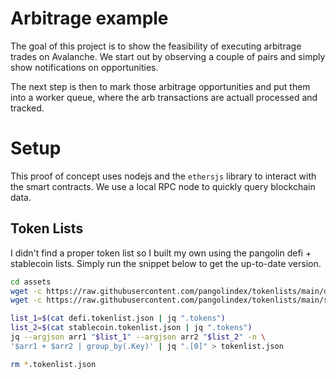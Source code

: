 # Arbitrage example

The goal of this project is to show the feasibility of executing arbitrage trades on Avalanche. We start out by observing a couple of pairs and simply show notifications on opportunities.

The next step is then to mark those arbitrage opportunities and put them into a worker queue, where the arb transactions are actuall processed and tracked.

# Setup

This proof of concept uses nodejs and the `ethersjs` library to interact with the smart contracts. We use a local RPC node to quickly query blockchain data.

## Token Lists

I didn't find a proper token list so I built my own using the pangolin defi + stablecoin lists. Simply run the snippet below to get the up-to-date version.

```bash
cd assets
wget -c https://raw.githubusercontent.com/pangolindex/tokenlists/main/defi.tokenlist.json
wget -c https://raw.githubusercontent.com/pangolindex/tokenlists/main/stablecoin.tokenlist.json

list_1=$(cat defi.tokenlist.json | jq ".tokens")
list_2=$(cat stablecoin.tokenlist.json | jq ".tokens")
jq --argjson arr1 "$list_1" --argjson arr2 "$list_2" -n \
'$arr1 + $arr2 | group_by(.Key)' | jq ".[0]" > tokenlist.json

rm *.tokenlist.json
```

